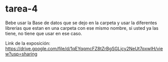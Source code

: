 # tarea-4

Bebe usar la Base de datos que se dejo en la carpeta y usar la diferentes librerias que estan en una carpeta con ese mismo nombre, si usted ya las tiene, no tiene que usar en ese caso.

Link de la exposición: https://drive.google.com/file/d/1qEYqqmcFZ8tZrBgSGLjcy2NeUt7qxwIH/view?usp=sharing
